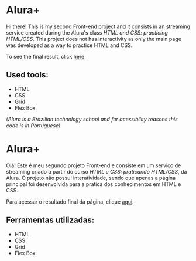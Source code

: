 # Alura+

Hi there! This is my second Front-end project and it consists in an streaming service created during the Alura's class *HTML and CSS: practicing HTML/CSS*. This project does not has interactivity as only the main page was developed as a way to practice HTML and CSS.

To see the final result, click [here](https://alura-plus-self-omega-83.vercel.app/).

## Used tools:

* HTML
* CSS
* Grid
* Flex Box

*(Alura is a Brazilian technology school and for acessibility reasons this code is in Portuguese)*

#

# Alura+

Olá! Este é meu segundo projeto Front-end e consiste em um serviço de streaming criado a partir do curso *HTML e CSS: praticando HTML/CSS*, da Alura. O projeto não possui interatividade, sendo que apenas a página principal foi desenvolvida para a pratica dos conhecimentos em HTML e CSS.

Para acessar o resultado final da página, clique [aqui](https://alura-plus-self-omega-83.vercel.app/).

## Ferramentas utilizadas:

* HTML
* CSS
* Grid
* Flex Box
